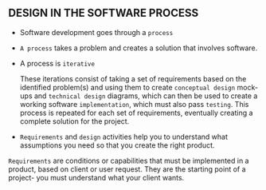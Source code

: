 ## DESIGN IN THE SOFTWARE PROCESS

- Software development goes through a `process`
- `A process` takes a problem and creates a solution that involves software.
- A process is `iterative`
   
    These iterations consist of taking a set of requirements based on the
    identified problem(s) and using them to create `conceptual design`
    mock-ups and `technical design` diagrams, which can then be used
    to create a working software `implementation`, which must also pass
    `testing`. This process is repeated for each set of requirements,
    eventually creating a complete solution for the project.


- `Requirements` and `design` activities help you to understand 
what assumptions you need so that you create the right product.

`Requirements` are conditions or capabilities that must be 
implemented in a product, based on client or user request. They are the starting point of a project- you must understand what your client wants.